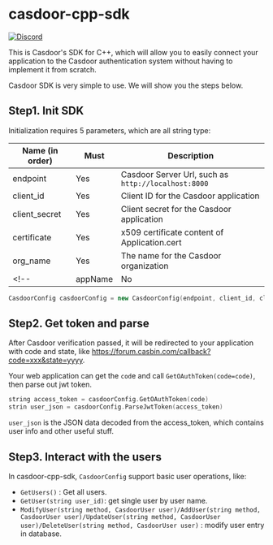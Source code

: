 # casdoor-cpp-sdk

[![Discord](https://img.shields.io/discord/1022748306096537660?logo=discord&label=discord&color=5865F2)](https://discord.gg/5rPsrAzK7S)

This is Casdoor's SDK for C++, which will allow you to easily connect your application to the Casdoor authentication system without having to implement it from scratch.

Casdoor SDK is very simple to use. We will show you the steps below.

## Step1. Init SDK

Initialization requires 5 parameters, which are all string type:

| Name (in order) | Must | Description                                         |
| --------------- | ---- | --------------------------------------------------- |
| endpoint        | Yes  | Casdoor Server Url, such as `http://localhost:8000` |
| client_id        | Yes  | Client ID for the Casdoor application               |
| client_secret    | Yes  | Client secret for the Casdoor application           |
| certificate     | Yes  | x509 certificate content of Application.cert        |
| org_name         | Yes  | The name for the Casdoor organization               |
<!-- | appName         | No   | The name for the Casdoor application                | -->

```cpp
CasdoorConfig casdoorConfig = new CasdoorConfig(endpoint, client_id, client_secret, certificate, org_name);

```

## Step2. Get token and parse

After Casdoor verification passed, it will be redirected to your application with code and state, like https://forum.casbin.com/callback?code=xxx&state=yyyy.

Your web application can get the `cod`e and call `GetOAuthToken(code=code)`, then parse out jwt token.

```cpp
string access_token = casdoorConfig.GetOAuthToken(code)
strin user_json = casdoorConfig.ParseJwtToken(access_token)
```
`user_json` is the JSON data decoded from the access_token, which contains user info and other useful stuff.

## Step3. Interact with the users

In casdoor-cpp-sdk, `CasdoorConfig`  support basic user operations, like:
* `GetUsers()` : Get all users.
* `GetUser(string user_id)`: get single user by user name.
* `ModifyUser(string method, CasdoorUser user)/AddUser(string method, CasdoorUser user)/UpdateUser(string method, CasdoorUser user)/DeleteUser(string method, CasdoorUser user)` : modify user entry in database.
